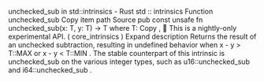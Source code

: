 unchecked_sub in std::intrinsics - Rust
std
::
intrinsics
Function
unchecked_sub
Copy item path
Source
pub const unsafe fn unchecked_sub<T>(x: T, y: T) -> T
where
    T:
Copy
,
🔬
This is a nightly-only experimental API. (
core_intrinsics
)
Expand description
Returns the result of an unchecked subtraction, resulting in
undefined behavior when
x - y > T::MAX
or
x - y < T::MIN
.
The stable counterpart of this intrinsic is
unchecked_sub
on the various
integer types, such as
u16::unchecked_sub
and
i64::unchecked_sub
.